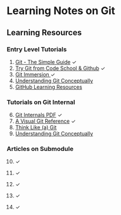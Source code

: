 Learning Notes on Git 
=================
## Learning Resources
### Entry Level Tutorials
1. [Git - The Simple Guide](http://rogerdudler.github.io/git-guide/) ✓
2. [Try Git from Code School & Github](http://try.github.io/) ✓
3. [Git Immersion ](http://gitimmersion.com/) ✓
4. [Understanding Git Conceptually](http://www.sbf5.com/~cduan/technical/git/)
5. [GitHub Learning Resources](http://learn.github.com/)

### Tutorials on Git Internal
6. [Git Internals PDF](https://peepcode.com/products/git-internals-pdf) ✓
7. [A Visual Git Reference](http://marklodato.github.io/visual-git-guide/index-en.html) ✓
8. [Think Like (a) Git](http://think-like-a-git.net/)
9. [Understanding Git Conceptually](http://www.sbf5.com/~cduan/technical/git/)

### Articles on Submodule
10. []() ✓
11. []() ✓
12. []() ✓
13. []() ✓


10. []() ✓
